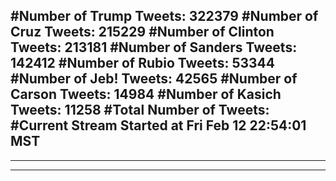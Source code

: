 #Number of Trump Tweets: 322379
#Number of Cruz Tweets: 215229
#Number of Clinton Tweets: 213181
#Number of Sanders Tweets: 142412
#Number of Rubio Tweets: 53344
#Number of Jeb! Tweets: 42565
#Number of Carson Tweets: 14984
#Number of Kasich Tweets: 11258
#Total Number of Tweets:  
#Current Stream Started at Fri Feb 12 22:54:01 MST
---
---
---
